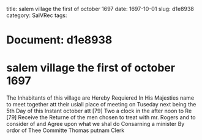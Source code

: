title: salem village the first of october 1697
date: 1697-10-01
slug: d1e8938
category: SalVRec
tags: 




# Document: d1e8938


# salem village the first of october 1697

The Inhabitants of this village are Hereby Requiered In His Majesties name to meet together att their usiall place of meeting on Tuseday next being the 5th Day of this Instant october att [79] Two a clock in the after noon to Re [79] Receive the Returne of the men chosen to treat with mr. Rogers and to consider of and Agree upon what we shal do Consarning a minister By ordor of Thee Committe Thomas putnam Clerk
